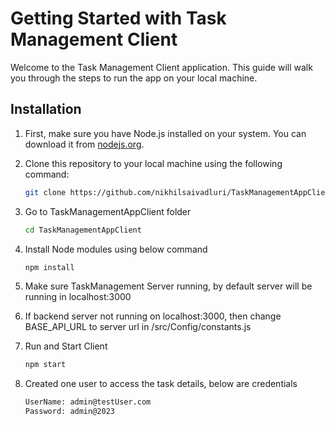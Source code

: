 # Getting Started with Task Management Client

Welcome to the Task Management Client application. This guide will walk you through the steps to run the app on your local machine.

## Installation

1. First, make sure you have Node.js installed on your system. You can download it from [nodejs.org](https://nodejs.org/).

2. Clone this repository to your local machine using the following command:
   ```sh
   git clone https://github.com/nikhilsaivadluri/TaskManagementAppClient.git
3. Go to TaskManagementAppClient folder
   ```sh
   cd TaskManagementAppClient
4. Install Node modules using below command
   ```sh
   npm install
5. Make sure TaskManagement Server running, by default server will be running in localhost:3000
6. If backend server not running on localhost:3000, then change BASE_API_URL to server url in /src/Config/constants.js
7. Run and Start Client 
   ```sh
   npm start
8. Created one user to access the task details, below are credentials
   ```sh
   UserName: admin@testUser.com
   Password: admin@2023
